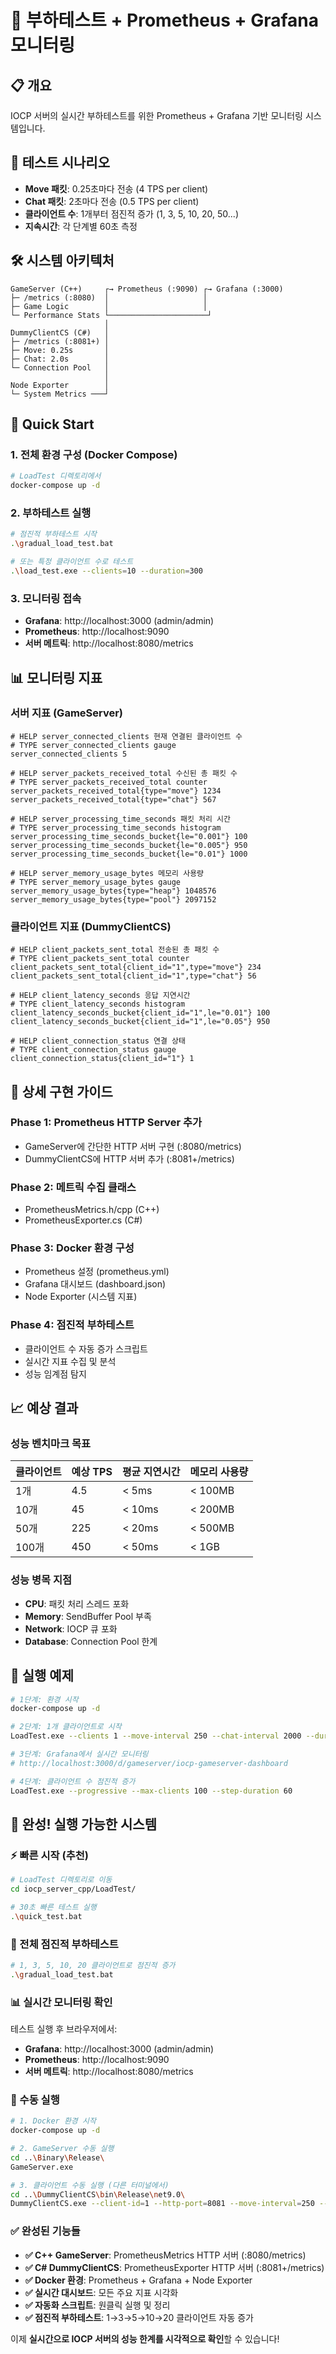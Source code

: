 # 🚀 부하테스트 + Prometheus + Grafana 모니터링

## 📋 개요
IOCP 서버의 실시간 부하테스트를 위한 Prometheus + Grafana 기반 모니터링 시스템입니다.

## 🎯 테스트 시나리오
- **Move 패킷**: 0.25초마다 전송 (4 TPS per client)
- **Chat 패킷**: 2초마다 전송 (0.5 TPS per client)  
- **클라이언트 수**: 1개부터 점진적 증가 (1, 3, 5, 10, 20, 50...)
- **지속시간**: 각 단계별 60초 측정

## 🛠️ 시스템 아키텍처

```
GameServer (C++)     ┌→ Prometheus (:9090) ┌→ Grafana (:3000)
├─ /metrics (:8080)  │                     │
├─ Game Logic        │                     │
└─ Performance Stats └──────────────────────┘
                     │
DummyClientCS (C#)   │
├─ /metrics (:8081+) │
├─ Move: 0.25s       │
├─ Chat: 2.0s        │
└─ Connection Pool   │
                     │
Node Exporter        │
└─ System Metrics ───┘
```

## 🚀 Quick Start

### **1. 전체 환경 구성 (Docker Compose)**
```bash
# LoadTest 디렉토리에서
docker-compose up -d
```

### **2. 부하테스트 실행**
```bash
# 점진적 부하테스트 시작
.\gradual_load_test.bat

# 또는 특정 클라이언트 수로 테스트
.\load_test.exe --clients=10 --duration=300
```

### **3. 모니터링 접속**
- **Grafana**: http://localhost:3000 (admin/admin)
- **Prometheus**: http://localhost:9090
- **서버 메트릭**: http://localhost:8080/metrics

## 📊 모니터링 지표

### **서버 지표 (GameServer)**
```
# HELP server_connected_clients 현재 연결된 클라이언트 수
# TYPE server_connected_clients gauge
server_connected_clients 5

# HELP server_packets_received_total 수신된 총 패킷 수
# TYPE server_packets_received_total counter  
server_packets_received_total{type="move"} 1234
server_packets_received_total{type="chat"} 567

# HELP server_processing_time_seconds 패킷 처리 시간
# TYPE server_processing_time_seconds histogram
server_processing_time_seconds_bucket{le="0.001"} 100
server_processing_time_seconds_bucket{le="0.005"} 950
server_processing_time_seconds_bucket{le="0.01"} 1000

# HELP server_memory_usage_bytes 메모리 사용량
# TYPE server_memory_usage_bytes gauge
server_memory_usage_bytes{type="heap"} 1048576
server_memory_usage_bytes{type="pool"} 2097152
```

### **클라이언트 지표 (DummyClientCS)**  
```
# HELP client_packets_sent_total 전송된 총 패킷 수
# TYPE client_packets_sent_total counter
client_packets_sent_total{client_id="1",type="move"} 234
client_packets_sent_total{client_id="1",type="chat"} 56

# HELP client_latency_seconds 응답 지연시간
# TYPE client_latency_seconds histogram
client_latency_seconds_bucket{client_id="1",le="0.01"} 100
client_latency_seconds_bucket{client_id="1",le="0.05"} 950

# HELP client_connection_status 연결 상태
# TYPE client_connection_status gauge
client_connection_status{client_id="1"} 1
```

## 🔧 상세 구현 가이드

### **Phase 1: Prometheus HTTP Server 추가**
- GameServer에 간단한 HTTP 서버 구현 (:8080/metrics)
- DummyClientCS에 HTTP 서버 추가 (:8081+/metrics)

### **Phase 2: 메트릭 수집 클래스**
- PrometheusMetrics.h/cpp (C++)
- PrometheusExporter.cs (C#)

### **Phase 3: Docker 환경 구성**
- Prometheus 설정 (prometheus.yml)
- Grafana 대시보드 (dashboard.json)  
- Node Exporter (시스템 지표)

### **Phase 4: 점진적 부하테스트**
- 클라이언트 수 자동 증가 스크립트
- 실시간 지표 수집 및 분석
- 성능 임계점 탐지

## 📈 예상 결과

### **성능 벤치마크 목표**
| 클라이언트 | 예상 TPS | 평균 지연시간 | 메모리 사용량 |
|-----------|----------|-------------|-------------|
| 1개       | 4.5      | < 5ms       | < 100MB     |
| 10개      | 45       | < 10ms      | < 200MB     |
| 50개      | 225      | < 20ms      | < 500MB     |
| 100개     | 450      | < 50ms      | < 1GB       |

### **성능 병목 지점**
- **CPU**: 패킷 처리 스레드 포화
- **Memory**: SendBuffer Pool 부족  
- **Network**: IOCP 큐 포화
- **Database**: Connection Pool 한계

## 🎯 실행 예제

```bash
# 1단계: 환경 시작
docker-compose up -d

# 2단계: 1개 클라이언트로 시작
LoadTest.exe --clients 1 --move-interval 250 --chat-interval 2000 --duration 60

# 3단계: Grafana에서 실시간 모니터링
# http://localhost:3000/d/gameserver/iocp-gameserver-dashboard

# 4단계: 클라이언트 수 점진적 증가
LoadTest.exe --progressive --max-clients 100 --step-duration 60
```

## 🎉 **완성! 실행 가능한 시스템**

### **⚡ 빠른 시작 (추천)**

```bash
# LoadTest 디렉토리로 이동
cd iocp_server_cpp/LoadTest/

# 30초 빠른 테스트 실행
.\quick_test.bat
```

### **🚀 전체 점진적 부하테스트**

```bash
# 1, 3, 5, 10, 20 클라이언트로 점진적 증가
.\gradual_load_test.bat
```

### **📊 실시간 모니터링 확인**

테스트 실행 후 브라우저에서:
- **Grafana**: http://localhost:3000 (admin/admin)
- **Prometheus**: http://localhost:9090
- **서버 메트릭**: http://localhost:8080/metrics

### **🔧 수동 실행**

```bash
# 1. Docker 환경 시작
docker-compose up -d

# 2. GameServer 수동 실행
cd ..\Binary\Release\
GameServer.exe

# 3. 클라이언트 수동 실행 (다른 터미널에서)
cd ..\DummyClientCS\bin\Release\net9.0\
DummyClientCS.exe --client-id=1 --http-port=8081 --move-interval=250 --chat-interval=2000
```

### **✅ 완성된 기능들**

- **✅ C++ GameServer**: PrometheusMetrics HTTP 서버 (:8080/metrics)
- **✅ C# DummyClientCS**: PrometheusExporter HTTP 서버 (:8081+/metrics)  
- **✅ Docker 환경**: Prometheus + Grafana + Node Exporter
- **✅ 실시간 대시보드**: 모든 주요 지표 시각화
- **✅ 자동화 스크립트**: 원클릭 실행 및 정리
- **✅ 점진적 부하테스트**: 1→3→5→10→20 클라이언트 자동 증가

이제 **실시간으로 IOCP 서버의 성능 한계를 시각적으로 확인**할 수 있습니다! 